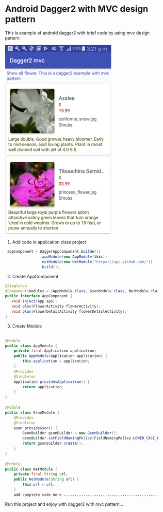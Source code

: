 # Android Dagger2 with MVC design pattern
This is example of android dagger2 with brief code by using mvc design pattern.

<p align="left">
  <img src="https://github.com/umeshbsa/android-dagger2-with-mvc/blob/master/screen/screen_1.png" width="350"/>
</p>

1. Add code in application class project
```java
 appComponent = DaggerAppComponent.builder()
                .appModule(new AppModule(this))
                .netModule(new NetModule("https://api.github.com/"))
                .build();
 ```           
 2. Create AppComponent
 ```java
 @Singleton
@Component(modules = {AppModule.class, GsonModule.class, NetModule.class})
public interface AppComponent {
    void inject(App app);
    void plus(FlowerActivity flowerActivity);
    void plus(FlowerDetailActivity flowerDetailActivity);
}
```
3. Create Module
```java

@Module
public class AppModule {
    private final Application application;
    public AppModule(Application application) {
        this.application = application;
    }
    @Provides
    @Singleton
    Application providesApplication() {
        return application;
    }
}

@Module
public class GsonModule {
    @Provides
    @Singleton
    Gson provideGson() {
        GsonBuilder gsonBuilder = new GsonBuilder();
        gsonBuilder.setFieldNamingPolicy(FieldNamingPolicy.LOWER_CASE_WITH_UNDERSCORES);
        return gsonBuilder.create();
    }
}

@Module
public class NetModule {
    private final String url;
    public NetModule(String url) {
        this.url = url;
    }
    add complete code here ...................................................
```
Run this project and enjoy with dagger2 with mvc pattern...
          
